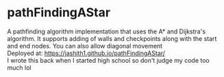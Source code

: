 # pathFindingAStar

A pathfinding algorithm implementation that uses the A\* and Dijkstra's algorithm. It supports adding of walls and checkpoints along with the start and end nodes. You can also allow diagonal movement \
Deployed at: https://jashith1.github.io/pathFindingAStar/ \
I wrote this back when I started high school so don't judge my code too much lol
